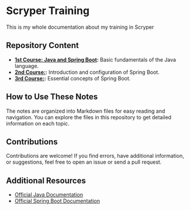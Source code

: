 # Scryper Training
This is my whole documentation about my training in Scryper

## Repository Content

- **[1st Course: Java and Spring Boot](1-java-springboot3/readme-1st-course.md):** Basic fundamentals of the Java language.
- **[2nd Course:](1-java-springboot3/readme-1st-course.md):** Introduction and configuration of Spring Boot.
- **[3rd Course:](1-java-springboot3/readme-1st-course.md):** Essential concepts of Spring Boot.

## How to Use These Notes

The notes are organized into Markdown files for easy reading and navigation. You can explore the files in this repository to get detailed information on each topic.

## Contributions

Contributions are welcome! If you find errors, have additional information, or suggestions, feel free to open an issue or send a pull request.

## Additional Resources

- [Official Java Documentation](https://docs.oracle.com/en/java/)
- [Official Spring Boot Documentation](https://docs.spring.io/spring-boot/docs/current/reference/html/)
